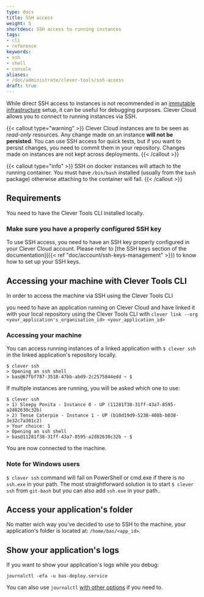 ```yaml
---
type: docs
title: SSH access
weight: 5
shortdesc: SSH access to running instances
tags:
- cli
- reference
keywords:
- ssh
- shell
- console
aliases:
- /doc/administrate/clever-tools/ssh-access
draft: true
---
```


While direct SSH access to instances is not recommended in an [immutable infrastructure](https://boxfuse.com/blog/no-ssh.html) setup, it can be useful for debugging purposes. Clever Cloud allows you to connect to running instances via SSH.

{{< callout type="warning" >}}
Clever Cloud instances are to be seen as *read-only* resources. Any change made on an instance **will not be persisted**. You can use SSH access for quick tests, but if you want to persist changes, you need to commit them in your repository. Changes made on instances are not kept across deployments.
{{< /callout >}}

{{< callout type="info" >}}
SSH on docker instances will attach to the running container. You must have `/bin/bash` installed (usually from the `bash` package) otherwise attaching to the container will fail.
{{< /callout >}}

## Requirements

You need to have the Clever Tools CLI installed locally.

[//]: # (ref "/doc/quickstartclever-tools-intro")

### Make sure you have a properly configured SSH key

To use SSH access, you need to have an SSH key properly configured in your Clever Cloud account. Please refer to [the SSH keys section of the documentation]({{< ref "doc/account/ssh-keys-management" >}}) to know how to set up your SSH keys.

## Accessing your machine with Clever Tools CLI

In order to access the machine via SSH using the Clever Tools CLI

[//]: # (ref "/doc/quickstartclever-tools-intro)

you need to have an application running on Clever Cloud and have linked it with your local repository using the Clever Tools CLI with `clever link --org <your_application's_organisation_id> <your_application_id>`

### Accessing your machine

You can access running instances of a linked application with `$ clever ssh` in the linked application's repository locally.

```shell
$ clever ssh
> Opening an ssh shell
> bas@67fbf787-3518-47bb-abd9-2c2575844edd ~ $
```

If multiple instances are running, you will be asked which one to use:

```shell
$ clever ssh
> 1) Sleepy Ponita - Instance 0 - UP (11281f38-31ff-43a7-8595-a2d82630c32b)
> 2) Tense Caterpie - Instance 1 - UP (b10d19d9-5238-408b-b038-3e32c7a301c2)
> Your choice: 1
> Opening an ssh shell
> bas@11281f38-31ff-43a7-8595-a2d82630c32b ~ $
```

You are now connected to the machine.

### Note for Windows users

`$ clever ssh` command will fail on PowerShell or cmd.exe if there is no `ssh.exe` in your path.
The most straightforward solution is to start `$ clever ssh` from `git-bash` but you can also add `ssh.exe` in your path..

## Access your application's folder

No matter wich way you've decided to use to SSH to the machine, your application's folder is located at: `/home/bas/<app_id>`.

## Show your application's logs

If you want to show your application's logs while you debug:

```shell
journalctl -efa -u bas-deploy.service
```

You can also use `journalctl` [with other options](https://www.commandlinux.com/man-page/man1/journalctl.1.html) if you need to.
